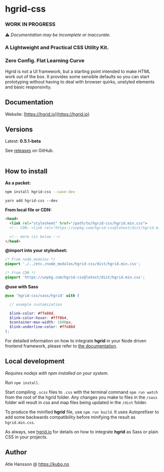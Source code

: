 # hgrid-css

### WORK IN PROGRESS

⚠️ _Documentation may be incomplete or inaccurate._

### **A Lightweight and Practical CSS Utility Kit.**

### Zero Config. Flat Learning Curve

Hgrid is not a UI framework, but a starting point intended to make HTML work out of the box. It provides some sensible defaults so you can start prototyping without having to deal with browser quirks, unstyled elements and basic responsivity.

## Documentation

Website: [https://hgrid.io](https://hgrid.io)

## Versions

Latest: **0.5.1-beta**

See [releases](https://github.com/ahansson/hgrid-css/releases) on GitHub.
<br><br>

## How to install

**As a packet:**

```bash
npm install hgrid-css --save-dev
```

```
yarn add hgrid-css --dev
```

**From local file or CDN:**

```html
<head>
  <link rel="stylesheet" href="/path/to/hgrid-css/hgrid.min.css">
  <!-- CDN: <link rel="https://unpkg.com/hgrid-css@latest/dist/hgrid.min.css"> -->

  <!-- more css below -->
</head>
```
**@import into your stylesheet:**
```css
/* From node_modules */
@import './../etc./node_modules/hgrid-css/dist/hgrid.min.css';
```
```css
/* From CDN */
@import 'https://unpkg.com/hgrid-css@latest/dist/hgrid.min.css';
```

**@use with Sass**

```scss
@use 'hgrid-css/sass/hgrid' with (

  // example customization

  $link-color: #ffe88d,
  $link-color-hover: #fff0b4,
  $container-max-width: 1600px,
  $link-underline-color: #ffe88d
);
```
For detailed information on how to integrate **hgrid** in your Node driven frontend framework, please refer to [the documentation](https://hgrid.io/documentation/integrate/).

## Local development

_Requires nodejs with npm installed on your system._

Run `npm install`.

Start compiling `.scss` files to `.css` with the terminal command `npm run watch` from the root of the hgrid folder. Any changes you make to files in the `/sass` folder will result in css and map files being updated in the `/dist` folder.

To produce the minified **hgrid** file, use `npm run build`. It uses Autoprefixer to add some backwards compatibility before minifying the result as `hgrid.min.css`.

As always, see [hgrid.io](https://hgrid.io) for details on how to integrate **hgrid** as Sass or plain CSS in your projects.

## Author

Atle Hansson @ https://kubo.no